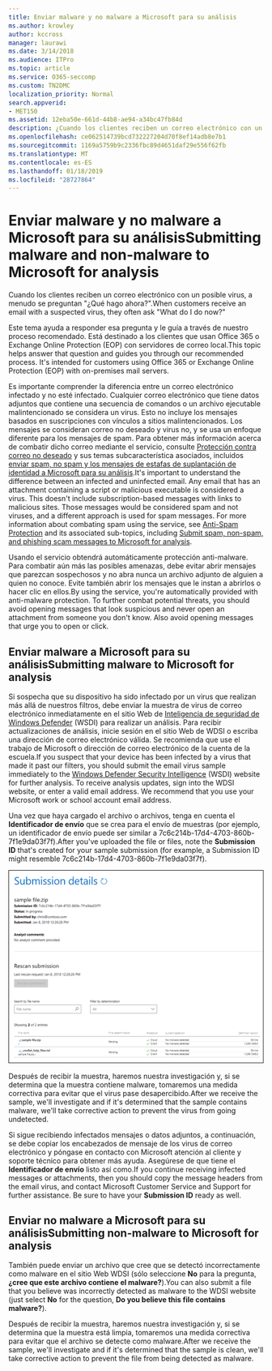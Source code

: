 ```yaml
---
title: Enviar malware y no malware a Microsoft para su análisis
ms.author: krowley
author: kccross
manager: laurawi
ms.date: 3/14/2018
ms.audience: ITPro
ms.topic: article
ms.service: O365-seccomp
ms.custom: TN2DMC
localization_priority: Normal
search.appverid:
- MET150
ms.assetid: 12eba50e-661d-44b8-ae94-a34bc47fb84d
description: ¿Cuando los clientes reciben un correo electrónico con un posible virus, que a menudo askWhat hacer hacer ahora?
ms.openlocfilehash: ce062514739bcd732227204d70f8ef14adb8e7b1
ms.sourcegitcommit: 1169a5759b9c2336fbc89d4651daf29e556f62fb
ms.translationtype: MT
ms.contentlocale: es-ES
ms.lasthandoff: 01/18/2019
ms.locfileid: "28727864"
---
```

# <a name="submitting-malware-and-non-malware-to-microsoft-for-analysis"></a><span data-ttu-id="346da-103">Enviar malware y no malware a Microsoft para su análisis</span><span class="sxs-lookup"><span data-stu-id="346da-103">Submitting malware and non-malware to Microsoft for analysis</span></span>

<span data-ttu-id="346da-104">Cuando los clientes reciben un correo electrónico con un posible virus, a menudo se preguntan "¿Qué hago ahora?".</span><span class="sxs-lookup"><span data-stu-id="346da-104">When customers receive an email with a suspected virus, they often ask "What do I do now?"</span></span>
  
<span data-ttu-id="346da-p101">Este tema ayuda a responder esa pregunta y le guía a través de nuestro proceso recomendado. Está destinado a los clientes que usan Office 365 o Exchange Online Protection (EOP) con servidores de correo local.</span><span class="sxs-lookup"><span data-stu-id="346da-p101">This topic helps answer that question and guides you through our recommended process. It's intended for customers using Office 365 or Exchange Online Protection (EOP) with on-premises mail servers.</span></span>
  
<span data-ttu-id="346da-p102">Es importante comprender la diferencia entre un correo electrónico infectado y no esté infectado. Cualquier correo electrónico que tiene datos adjuntos que contiene una secuencia de comandos o un archivo ejecutable malintencionado se considera un virus. Esto no incluye los mensajes basados en suscripciones con vínculos a sitios malintencionados. Los mensajes se consideran correo no deseado y virus no, y se usa un enfoque diferente para los mensajes de spam. Para obtener más información acerca de combatir dicho correo mediante el servicio, consulte [Protección contra correo no deseado](anti-spam-and-anti-malware-protection.md) y sus temas subcaracterística asociados, incluidos [enviar spam, no spam y los mensajes de estafas de suplantación de identidad a Microsoft para su análisis](submit-spam-non-spam-and-phishing-scam-messages-to-microsoft-for-analysis.md).</span><span class="sxs-lookup"><span data-stu-id="346da-p102">It's important to understand the difference between an infected and uninfected email. Any email that has an attachment containing a script or malicious executable is considered a virus. This doesn't include subscription-based messages with links to malicious sites. Those messages would be considered spam and not viruses, and a different approach is used for spam messages. For more information about combating spam using the service, see [Anti-Spam Protection](anti-spam-and-anti-malware-protection.md) and its associated sub-topics, including [Submit spam, non-spam, and phishing scam messages to Microsoft for analysis](submit-spam-non-spam-and-phishing-scam-messages-to-microsoft-for-analysis.md).</span></span> 
  
<span data-ttu-id="346da-p103">Usando el servicio obtendrá automáticamente protección anti-malware. Para combatir aún más las posibles amenazas, debe evitar abrir mensajes que parezcan sospechosos y no abra nunca un archivo adjunto de alguien a quien no conoce. Evite también abrir los mensajes que le instan a abrirlos o hacer clic en ellos.</span><span class="sxs-lookup"><span data-stu-id="346da-p103">By using the service, you're automatically provided with anti-malware protection. To further combat potential threats, you should avoid opening messages that look suspicious and never open an attachment from someone you don't know. Also avoid opening messages that urge you to open or click.</span></span>
  
## <a name="submitting-malware-to-microsoft-for-analysis"></a><span data-ttu-id="346da-115">Enviar malware a Microsoft para su análisis</span><span class="sxs-lookup"><span data-stu-id="346da-115">Submitting malware to Microsoft for analysis</span></span>

<span data-ttu-id="346da-p104">Si sospecha que su dispositivo ha sido infectado por un virus que realizan más allá de nuestros filtros, debe enviar la muestra de virus de correo electrónico inmediatamente en el sitio Web de [Inteligencia de seguridad de Windows Defender](https://www.microsoft.com/wdsi/filesubmission) (WSDI) para realizar un análisis. Para recibir actualizaciones de análisis, inicie sesión en el sitio Web de WDSI o escriba una dirección de correo electrónico válida. Se recomienda que use el trabajo de Microsoft o dirección de correo electrónico de la cuenta de la escuela.</span><span class="sxs-lookup"><span data-stu-id="346da-p104">If you suspect that your device has been infected by a virus that made it past our filters, you should submit the email virus sample immediately to the [Windows Defender Security Intelligence](https://www.microsoft.com/wdsi/filesubmission) (WSDI) website for further analysis. To receive analysis updates, sign into the WDSI website, or enter a valid email address. We recommend that you use your Microsoft work or school account email address.</span></span> 
  
<span data-ttu-id="346da-119">Una vez que haya cargado el archivo o archivos, tenga en cuenta el **Identificador de envío** que se crea para el envío de muestras (por ejemplo, un identificador de envío puede ser similar a 7c6c214b-17d4-4703-860b-7f1e9da03f7f).</span><span class="sxs-lookup"><span data-stu-id="346da-119">After you've uploaded the file or files, note the **Submission ID** that's created for your sample submission (for example, a Submission ID might resemble 7c6c214b-17d4-4703-860b-7f1e9da03f7f).</span></span> 
  
![Detalles de envío en el sitio web Windows Defender Security Intelligence](media/EOP-Malware-Protection-Center.png)
  
<span data-ttu-id="346da-121">Después de recibir la muestra, haremos nuestra investigación y, si se determina que la muestra contiene malware, tomaremos una medida correctiva para evitar que el virus pase desapercibido.</span><span class="sxs-lookup"><span data-stu-id="346da-121">After we receive the sample, we'll investigate and if it's determined that the sample contains malware, we'll take corrective action to prevent the virus from going undetected.</span></span>
  
<span data-ttu-id="346da-p105">Si sigue recibiendo infectados mensajes o datos adjuntos, a continuación, se debe copiar los encabezados de mensaje de los virus de correo electrónico y póngase en contacto con Microsoft atención al cliente y soporte técnico para obtener más ayuda. Asegúrese de que tiene el **Identificador de envío** listo así como.</span><span class="sxs-lookup"><span data-stu-id="346da-p105">If you continue receiving infected messages or attachments, then you should copy the message headers from the email virus, and contact Microsoft Customer Service and Support for further assistance. Be sure to have your **Submission ID** ready as well.</span></span> 
  
## <a name="submitting-non-malware-to-microsoft-for-analysis"></a><span data-ttu-id="346da-124">Enviar no malware a Microsoft para su análisis</span><span class="sxs-lookup"><span data-stu-id="346da-124">Submitting non-malware to Microsoft for analysis</span></span>

<span data-ttu-id="346da-125">También puede enviar un archivo que cree que se detectó incorrectamente como malware en el sitio Web WDSI (sólo seleccione **No** para la pregunta, **¿cree que este archivo contiene el malware?**).</span><span class="sxs-lookup"><span data-stu-id="346da-125">You can also submit a file that you believe was incorrectly detected as malware to the WDSI website (just select **No** for the question, **Do you believe this file contains malware?**).</span></span>
  
<span data-ttu-id="346da-126">Después de recibir la muestra, haremos nuestra investigación y, si se determina que la muestra está limpia, tomaremos una medida correctiva para evitar que el archivo se detecte como malware.</span><span class="sxs-lookup"><span data-stu-id="346da-126">After we receive the sample, we'll investigate and if it's determined that the sample is clean, we'll take corrective action to prevent the file from being detected as malware.</span></span>
  

